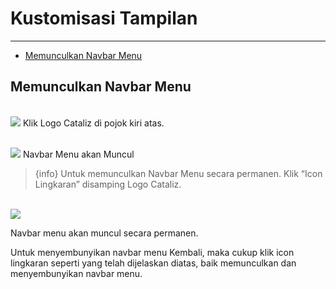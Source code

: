 # Kustomisasi Tampilan

---

- [Memunculkan Navbar Menu](#memunculkan_navbar_menu)

<a name="memunculkan_navbar_menu"></a>
## Memunculkan Navbar Menu

<br><img src="{{asset('assets/images/docs/1.0-Kustomisasi_1.png')}}">
Klik Logo Cataliz di pojok kiri atas.

<br><img src="{{asset('assets/images/docs/1.0-Kustomisasi_2.png')}}">
Navbar Menu akan Muncul

> {info} Untuk memunculkan Navbar Menu secara permanen. Klik “Icon Lingkaran” disamping Logo Cataliz.

<br><img src="{{asset('assets/images/docs/1.0-Kustomisasi_3.png')}}">

Navbar menu akan muncul secara permanen.

Untuk menyembunyikan navbar menu Kembali, maka cukup klik icon lingkaran seperti yang telah dijelaskan diatas, baik memunculkan dan menyembunyikan navbar menu.
